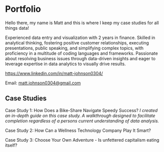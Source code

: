 # Portfolio
Hello there, my name is Matt and this is where I keep my case studies for all things data!


Experienced data entry and visualization with 2 years in finance. Skilled in analytical thinking, fostering positive customer relationships, executing presentations, public speaking, and simplifying complex topics, with proficiency in a multitude of coding languages and frameworks. Passionate about resolving business issues through data-driven insights and eager to leverage expertise in data analytics to visually drive results.

https://www.linkedin.com/in/matt-johnson0304/

Email: matt.johnson0304@gmail.com

## Case Studies

Case Study 1: How Does a Bike-Share Navigate Speedy Success? <em> I created an in-depth guide on this case study. A walkthrough designed to facilitate completion regardless of a persons current understanding of data analysis.</em>

Case Study 2: How Can a Wellness Technology Company Play It Smart?

Case Study 3: Choose Your Own Adventure - Is unfettered capitalism eating itself?
